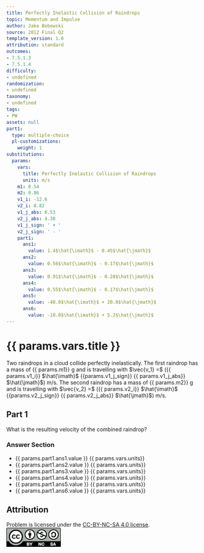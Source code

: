 ```yaml
---
title: Perfectly Inelastic Collision of Raindrops
topic: Momentum and Impulse
author: Jake Bobowski
source: 2012 Final Q2
template_version: 1.0
attribution: standard
outcomes:
- 7.5.1.3
- 7.5.1.4
difficulty:
- undefined
randomization:
- undefined
taxonomy:
- undefined
tags:
- PW
assets: null
part1:
  type: multiple-choice
  pl-customizations:
    weight: 1
substitutions:
  params:
    vars:
      title: Perfectly Inelastic Collision of Raindrops
      units: m/s
    m1: 0.54
    m2: 0.86
    v1_i: -12.6
    v2_i: 8.82
    v1_j_abs: 6.53
    v2_j_abs: 4.38
    v1_j_sign: ' + '
    v2_j_sign: ' - '
    part1:
      ans1:
        value: 1.4$\hat{\imath}$ - 0.45$\hat{\jmath}$
      ans2:
        value: 0.56$\hat{\imath}$ - 0.17$\hat{\jmath}$
      ans3:
        value: 0.91$\hat{\imath}$ - 0.28$\hat{\jmath}$
      ans4:
        value: 0.55$\hat{\imath}$ - 0.17$\hat{\jmath}$
      ans5:
        value: -40.0$\hat{\imath}$ + 20.0$\hat{\jmath}$
      ans6:
        value: -10.0$\hat{\imath}$ + 5.2$\hat{\jmath}$
---
```

# {{ params.vars.title }}
Two raindrops in a cloud collide perfectly inelastically. The first raindrop has a mass of {{ params.m1}} g and is travelling with $\vec{v_1} =$ ({{ params.v1_i}} $\hat{\imath}$ {{params.v1_j_sign}} {{ params.v1_j_abs}} $\hat{\jmath}$) m/s.
The second raindrop has a mass of {{ params.m2}} g and is travelling with $\vec{v_2} =$ ({{ params.v2_i}} $\hat{\imath}$ {{params.v2_j_sign}} {{ params.v2_j_abs}} $\hat{\jmath}$) m/s.

## Part 1

What is the resulting velocity of the combined raindrop?

### Answer Section

- {{ params.part1.ans1.value }} {{ params.vars.units}}
- {{ params.part1.ans2.value }} {{ params.vars.units}}
- {{ params.part1.ans3.value }} {{ params.vars.units}}
- {{ params.part1.ans4.value }} {{ params.vars.units}}
- {{ params.part1.ans5.value }} {{ params.vars.units}}
- {{ params.part1.ans6.value }} {{ params.vars.units}}

## Attribution

Problem is licensed under the [CC-BY-NC-SA 4.0 license](https://creativecommons.org/licenses/by-nc-sa/4.0/).<br> ![The Creative Commons 4.0 license requiring attribution-BY, non-commercial-NC, and share-alike-SA license.](https://raw.githubusercontent.com/firasm/bits/master/by-nc-sa.png)